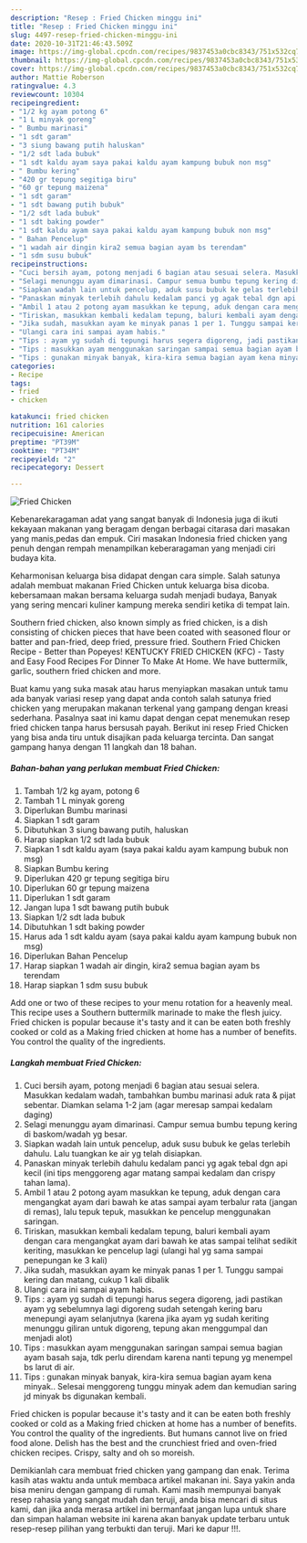 ```yaml
---
description: "Resep : Fried Chicken minggu ini"
title: "Resep : Fried Chicken minggu ini"
slug: 4497-resep-fried-chicken-minggu-ini
date: 2020-10-31T21:46:43.509Z
image: https://img-global.cpcdn.com/recipes/9837453a0cbc8343/751x532cq70/fried-chicken-foto-resep-utama.jpg
thumbnail: https://img-global.cpcdn.com/recipes/9837453a0cbc8343/751x532cq70/fried-chicken-foto-resep-utama.jpg
cover: https://img-global.cpcdn.com/recipes/9837453a0cbc8343/751x532cq70/fried-chicken-foto-resep-utama.jpg
author: Mattie Roberson
ratingvalue: 4.3
reviewcount: 10304
recipeingredient:
- "1/2 kg ayam potong 6"
- "1 L minyak goreng"
- " Bumbu marinasi"
- "1 sdt garam"
- "3 siung bawang putih haluskan"
- "1/2 sdt lada bubuk"
- "1 sdt kaldu ayam saya pakai kaldu ayam kampung bubuk non msg"
- " Bumbu kering"
- "420 gr tepung segitiga biru"
- "60 gr tepung maizena"
- "1 sdt garam"
- "1 sdt bawang putih bubuk"
- "1/2 sdt lada bubuk"
- "1 sdt baking powder"
- "1 sdt kaldu ayam saya pakai kaldu ayam kampung bubuk non msg"
- " Bahan Pencelup"
- "1 wadah air dingin kira2 semua bagian ayam bs terendam"
- "1 sdm susu bubuk"
recipeinstructions:
- "Cuci bersih ayam, potong menjadi 6 bagian atau sesuai selera. Masukkan kedalam wadah, tambahkan bumbu marinasi aduk rata &amp; pijat sebentar. Diamkan selama 1-2 jam (agar meresap sampai kedalam daging)"
- "Selagi menunggu ayam dimarinasi. Campur semua bumbu tepung kering di baskom/wadah yg besar."
- "Siapkan wadah lain untuk pencelup, aduk susu bubuk ke gelas terlebih dahulu. Lalu tuangkan ke air yg telah disiapkan."
- "Panaskan minyak terlebih dahulu kedalam panci yg agak tebal dgn api kecil (ini tips menggoreng agar matang sampai kedalam dan crispy tahan lama)."
- "Ambil 1 atau 2 potong ayam masukkan ke tepung, aduk dengan cara mengangkat ayam dari bawah ke atas sampai ayam terbalur rata (jangan di remas), lalu tepuk tepuk, masukkan ke pencelup menggunakan saringan."
- "Tiriskan, masukkan kembali kedalam tepung, baluri kembali ayam dengan cara mengangkat ayam dari bawah ke atas sampai telihat sedikit keriting, masukkan ke pencelup lagi (ulangi hal yg sama sampai penepungan ke 3 kali)"
- "Jika sudah, masukkan ayam ke minyak panas 1 per 1. Tunggu sampai kering dan matang, cukup 1 kali dibalik"
- "Ulangi cara ini sampai ayam habis."
- "Tips : ayam yg sudah di tepungi harus segera digoreng, jadi pastikan ayam yg sebelumnya lagi digoreng sudah setengah kering baru menepungi ayam selanjutnya (karena jika ayam yg sudah keriting menunggu giliran untuk digoreng, tepung akan menggumpal dan menjadi alot)"
- "Tips : masukkan ayam menggunakan saringan sampai semua bagian ayam basah saja, tdk perlu direndam karena nanti tepung yg menempel bs larut di air."
- "Tips : gunakan minyak banyak, kira-kira semua bagian ayam kena minyak.. Selesai menggoreng tunggu minyak adem dan kemudian saring jd minyak bs digunakan kembali."
categories:
- Recipe
tags:
- fried
- chicken

katakunci: fried chicken 
nutrition: 161 calories
recipecuisine: American
preptime: "PT39M"
cooktime: "PT34M"
recipeyield: "2"
recipecategory: Dessert

---
```



![Fried Chicken](https://img-global.cpcdn.com/recipes/9837453a0cbc8343/751x532cq70/fried-chicken-foto-resep-utama.jpg)

Kebenarekaragaman adat yang sangat banyak di Indonesia juga di ikuti kekayaan makanan yang beragam dengan berbagai citarasa dari masakan yang manis,pedas dan empuk. Ciri masakan Indonesia fried chicken yang penuh dengan rempah menampilkan keberaragaman yang menjadi ciri budaya kita.


Keharmonisan keluarga bisa didapat dengan cara simple. Salah satunya adalah membuat makanan Fried Chicken untuk keluarga bisa dicoba. kebersamaan makan bersama keluarga sudah menjadi budaya, Banyak yang sering mencari kuliner kampung mereka sendiri ketika di tempat lain.

Southern fried chicken, also known simply as fried chicken, is a dish consisting of chicken pieces that have been coated with seasoned flour or batter and pan-fried, deep fried, pressure fried. Southern Fried Chicken Recipe - Better than Popeyes! KENTUCKY FRIED CHICKEN (KFC) - Tasty and Easy Food Recipes For Dinner To Make At Home. We have buttermilk, garlic, southern fried chicken and more.

Buat kamu yang suka masak atau harus menyiapkan masakan untuk tamu ada banyak variasi resep yang dapat anda contoh salah satunya fried chicken yang merupakan makanan terkenal yang gampang dengan kreasi sederhana. Pasalnya saat ini kamu dapat dengan cepat menemukan resep fried chicken tanpa harus bersusah payah.
Berikut ini resep Fried Chicken yang bisa anda tiru untuk disajikan pada keluarga tercinta. Dan sangat gampang hanya dengan 11 langkah dan 18 bahan.


<!--inarticleads1-->

##### Bahan-bahan yang perlukan membuat Fried Chicken:

1. Tambah 1/2 kg ayam, potong 6
1. Tambah 1 L minyak goreng
1. Diperlukan  Bumbu marinasi
1. Siapkan 1 sdt garam
1. Dibutuhkan 3 siung bawang putih, haluskan
1. Harap siapkan 1/2 sdt lada bubuk
1. Siapkan 1 sdt kaldu ayam (saya pakai kaldu ayam kampung bubuk non msg)
1. Siapkan  Bumbu kering
1. Diperlukan 420 gr tepung segitiga biru
1. Diperlukan 60 gr tepung maizena
1. Diperlukan 1 sdt garam
1. Jangan lupa 1 sdt bawang putih bubuk
1. Siapkan 1/2 sdt lada bubuk
1. Dibutuhkan 1 sdt baking powder
1. Harus ada 1 sdt kaldu ayam (saya pakai kaldu ayam kampung bubuk non msg)
1. Diperlukan  Bahan Pencelup
1. Harap siapkan 1 wadah air dingin, kira2 semua bagian ayam bs terendam
1. Harap siapkan 1 sdm susu bubuk


Add one or two of these recipes to your menu rotation for a heavenly meal. This recipe uses a Southern buttermilk marinade to make the flesh juicy. Fried chicken is popular because it&#39;s tasty and it can be eaten both freshly cooked or cold as a Making fried chicken at home has a number of benefits. You control the quality of the ingredients. 

<!--inarticleads2-->

##### Langkah membuat  Fried Chicken:

1. Cuci bersih ayam, potong menjadi 6 bagian atau sesuai selera. Masukkan kedalam wadah, tambahkan bumbu marinasi aduk rata &amp; pijat sebentar. Diamkan selama 1-2 jam (agar meresap sampai kedalam daging)
1. Selagi menunggu ayam dimarinasi. Campur semua bumbu tepung kering di baskom/wadah yg besar.
1. Siapkan wadah lain untuk pencelup, aduk susu bubuk ke gelas terlebih dahulu. Lalu tuangkan ke air yg telah disiapkan.
1. Panaskan minyak terlebih dahulu kedalam panci yg agak tebal dgn api kecil (ini tips menggoreng agar matang sampai kedalam dan crispy tahan lama).
1. Ambil 1 atau 2 potong ayam masukkan ke tepung, aduk dengan cara mengangkat ayam dari bawah ke atas sampai ayam terbalur rata (jangan di remas), lalu tepuk tepuk, masukkan ke pencelup menggunakan saringan.
1. Tiriskan, masukkan kembali kedalam tepung, baluri kembali ayam dengan cara mengangkat ayam dari bawah ke atas sampai telihat sedikit keriting, masukkan ke pencelup lagi (ulangi hal yg sama sampai penepungan ke 3 kali)
1. Jika sudah, masukkan ayam ke minyak panas 1 per 1. Tunggu sampai kering dan matang, cukup 1 kali dibalik
1. Ulangi cara ini sampai ayam habis.
1. Tips : ayam yg sudah di tepungi harus segera digoreng, jadi pastikan ayam yg sebelumnya lagi digoreng sudah setengah kering baru menepungi ayam selanjutnya (karena jika ayam yg sudah keriting menunggu giliran untuk digoreng, tepung akan menggumpal dan menjadi alot)
1. Tips : masukkan ayam menggunakan saringan sampai semua bagian ayam basah saja, tdk perlu direndam karena nanti tepung yg menempel bs larut di air.
1. Tips : gunakan minyak banyak, kira-kira semua bagian ayam kena minyak.. Selesai menggoreng tunggu minyak adem dan kemudian saring jd minyak bs digunakan kembali.


Fried chicken is popular because it&#39;s tasty and it can be eaten both freshly cooked or cold as a Making fried chicken at home has a number of benefits. You control the quality of the ingredients. But humans cannot live on fried food alone. Delish has the best and the crunchiest fried and oven-fried chicken recipes. Crispy, salty and oh so moreish. 

Demikianlah cara membuat fried chicken yang gampang dan enak. Terima kasih atas waktu anda untuk membaca artikel makanan ini. Saya yakin anda bisa meniru dengan gampang di rumah. Kami masih mempunyai banyak resep rahasia yang sangat mudah dan teruji, anda bisa mencari di situs kami, dan jika anda merasa artikel ini bermanfaat jangan lupa untuk share dan simpan halaman website ini karena akan banyak update terbaru untuk resep-resep pilihan yang terbukti dan teruji. Mari ke dapur !!!. 
